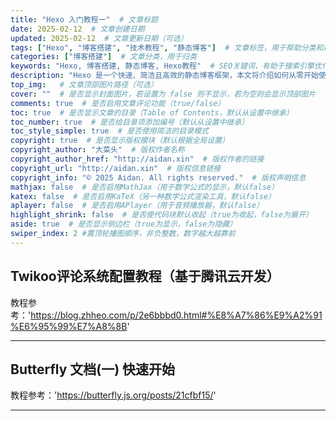 ```yaml
---
title: "Hexo 入门教程一"  # 文章标题
date: 2025-02-12  # 文章创建日期
updated: 2025-02-12  # 文章更新日期（可选）
tags: ["Hexo", "博客搭建", "技术教程", "静态博客"]  # 文章标签，用于帮助分类和搜索
categories: ["博客搭建"]  # 文章分类，用于归类
keywords: "Hexo, 博客搭建, 静态博客, Hexo教程"  # SEO关键词，有助于搜索引擎优化
description: "Hexo 是一个快速、简洁且高效的静态博客框架，本文将介绍如何从零开始使用 Hexo 创建博客。"  # 文章描述
top_img:   # 文章顶部图片路径（可选）
cover: ""  # 是否显示封面图片，若设置为 false 则不显示，若为空则会显示顶部图片
comments: true  # 是否启用文章评论功能（true/false）
toc: true  # 是否显示文章的目录（Table of Contents，默认从设置中继承）
toc_number: true  # 是否给目录项添加编号（默认从设置中继承）
toc_style_simple: true  # 是否使用简洁的目录模式
copyright: true  # 是否显示版权模块（默认根据全局设置）
copyright_author: "大菜头"  # 版权作者名称
copyright_author_href: "http://aidan.xin"  # 版权作者的链接
copyright_url: "http://aidan.xin"  # 版权信息链接
copyright_info: "© 2025 Aidan. All rights reserved."  # 版权声明信息
mathjax: false  # 是否启用MathJax（用于数学公式的显示，默认false）
katex: false  # 是否启用KaTeX（另一种数学公式渲染工具，默认false）
aplayer: false  # 是否启用APlayer（用于音频播放器，默认false）
highlight_shrink: false  # 是否使代码块默认收起（true为收起，false为展开）
aside: true  # 是否显示侧边栏（true为显示，false为隐藏）
swiper_index: 2 #置顶轮播图顺序，非负整数，数字越大越靠前
---
```



## Twikoo评论系统配置教程（基于腾讯云开发）
  教程参考：'https://blog.zhheo.com/p/2e6bbbd0.html#%E8%A7%86%E9%A2%91%E6%95%99%E7%A8%8B'

---

## Butterfly 文档(一) 快速开始
  教程参考：'https://butterfly.js.org/posts/21cfbf15/' 


---

